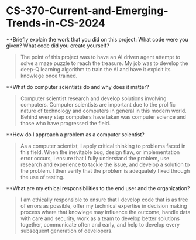 # CS-370-Current-and-Emerging-Trends-in-CS-2024

**Briefly explain the work that you did on this project: What code were you given? What code did you create yourself?

>The point of this project was to have an AI driven agent attempt to solve a maze puzzle to reach the treasure. My job was to develop the deep-Q learning algorithm to train the AI and have it exploit its knowlege once trained.

**What do computer scientists do and why does it matter?

>Computer scientist research and develop solutions involving computers. Computer scientists are important due to the prolific nature of technology and computers in general in this modern world. Behind every step computers have taken was computer science and those who have progressed the field.

**How do I approach a problem as a computer scientist?

>As a computer scientist, I apply critical thinking to problems faced in this field. When the inevitable bug, design flaw, or implementation error occurs, I ensure that I fully understand the problem, use research and experience to tackle the issue, and develop a solution to the problem. I then verify that the problem is adequately fixed through the use of testing.

**What are my ethical responsibilities to the end user and the organization?

>I am ethically responsible to ensure that I develop code that is as free of errors as possible, offer my technical expertise in decision making process where that knowlege may influence the outcome, handle data with care and security, work as a team to develop better solutions together, communicate often and early, and help to develop every subsequent generation of developers.
